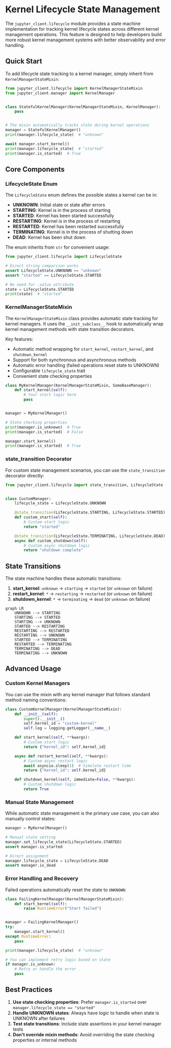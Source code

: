 # Kernel Lifecycle State Management

The `jupyter_client.lifecycle` module provides a state machine implementation for tracking kernel lifecycle states across different kernel management operations. This feature is designed to help developers build more robust kernel management systems with better observability and error handling.

## Quick Start

To add lifecycle state tracking to a kernel manager, simply inherit from `KernelManagerStateMixin`:

```python
from jupyter_client.lifecycle import KernelManagerStateMixin
from jupyter_client.manager import KernelManager


class StatefulKernelManager(KernelManagerStateMixin, KernelManager):
    pass


# The mixin automatically tracks state during kernel operations
manager = StatefulKernelManager()
print(manager.lifecycle_state)  # "unknown"

await manager.start_kernel()
print(manager.lifecycle_state)  # "started"
print(manager.is_started)  # True
```

## Core Components

### LifecycleState Enum

The `LifecycleState` enum defines the possible states a kernel can be in:

- **UNKNOWN**: Initial state or state after errors
- **STARTING**: Kernel is in the process of starting
- **STARTED**: Kernel has been started successfully
- **RESTARTING**: Kernel is in the process of restarting
- **RESTARTED**: Kernel has been restarted successfully
- **TERMINATING**: Kernel is in the process of shutting down
- **DEAD**: Kernel has been shut down

The enum inherits from `str` for convenient usage:

```python
from jupyter_client.lifecycle import LifecycleState

# Direct string comparison works
assert LifecycleState.UNKNOWN == "unknown"
assert "started" == LifecycleState.STARTED

# No need for .value attribute
state = LifecycleState.STARTED
print(state)  # "started"
```

### KernelManagerStateMixin

The `KernelManagerStateMixin` class provides automatic state tracking for kernel managers. It uses the `__init_subclass__` hook to automatically wrap kernel management methods with state transition decorators.

Key features:

- Automatic method wrapping for `start_kernel`, `restart_kernel`, and `shutdown_kernel`
- Support for both synchronous and asynchronous methods
- Automatic error handling (failed operations reset state to UNKNOWN)
- Configurable `lifecycle_state` trait
- Convenient state checking properties

```python
class MyKernelManager(KernelManagerStateMixin, SomeBaseManager):
    def start_kernel(self):
        # Your start logic here
        pass


manager = MyKernelManager()

# State checking properties
print(manager.is_unknown)  # True
print(manager.is_started)  # False

manager.start_kernel()
print(manager.is_started)  # True
```

### state_transition Decorator

For custom state management scenarios, you can use the `state_transition` decorator directly:

```python
from jupyter_client.lifecycle import state_transition, LifecycleState


class CustomManager:
    lifecycle_state = LifecycleState.UNKNOWN

    @state_transition(LifecycleState.STARTING, LifecycleState.STARTED)
    def custom_start(self):
        # Custom start logic
        return "started"

    @state_transition(LifecycleState.TERMINATING, LifecycleState.DEAD)
    async def custom_shutdown(self):
        # Custom async shutdown logic
        return "shutdown complete"
```

## State Transitions

The state machine handles these automatic transitions:

1. **start_kernel**: `unknown` → `starting` → `started` (or `unknown` on failure)
1. **restart_kernel**: `*` → `restarting` → `restarted` (or `unknown` on failure)
1. **shutdown_kernel**: `*` → `terminating` → `dead` (or `unknown` on failure)

```mermaid
graph LR
    UNKNOWN --> STARTING
    STARTING --> STARTED
    STARTING --> UNKNOWN
    STARTED --> RESTARTING
    RESTARTING --> RESTARTED
    RESTARTING --> UNKNOWN
    STARTED --> TERMINATING
    RESTARTED --> TERMINATING
    TERMINATING --> DEAD
    TERMINATING --> UNKNOWN
```

## Advanced Usage

### Custom Kernel Managers

You can use the mixin with any kernel manager that follows standard method naming conventions:

```python
class CustomKernelManager(KernelManagerStateMixin):
    def __init__(self):
        super().__init__()
        self.kernel_id = "custom-kernel"
        self.log = logging.getLogger(__name__)

    def start_kernel(self, **kwargs):
        # Custom start logic
        return {"kernel_id": self.kernel_id}

    async def restart_kernel(self, **kwargs):
        # Custom async restart logic
        await asyncio.sleep(1)  # Simulate restart time
        return {"kernel_id": self.kernel_id}

    def shutdown_kernel(self, immediate=False, **kwargs):
        # Custom shutdown logic
        return True
```

### Manual State Management

While automatic state management is the primary use case, you can also manually control states:

```python
manager = MyKernelManager()

# Manual state setting
manager.set_lifecycle_state(LifecycleState.STARTED)
assert manager.is_started

# Direct assignment
manager.lifecycle_state = LifecycleState.DEAD
assert manager.is_dead
```

### Error Handling and Recovery

Failed operations automatically reset the state to `UNKNOWN`:

```python
class FailingKernelManager(KernelManagerStateMixin):
    def start_kernel(self):
        raise RuntimeError("Start failed")


manager = FailingKernelManager()
try:
    manager.start_kernel()
except RuntimeError:
    pass

print(manager.lifecycle_state)  # "unknown"

# You can implement retry logic based on state
if manager.is_unknown:
    # Retry or handle the error
    pass
```

## Best Practices

1. **Use state checking properties**: Prefer `manager.is_started` over `manager.lifecycle_state == "started"`
1. **Handle UNKNOWN states**: Always have logic to handle when state is UNKNOWN after failures
1. **Test state transitions**: Include state assertions in your kernel manager tests
1. **Don't override mixin methods**: Avoid overriding the state checking properties or internal methods
